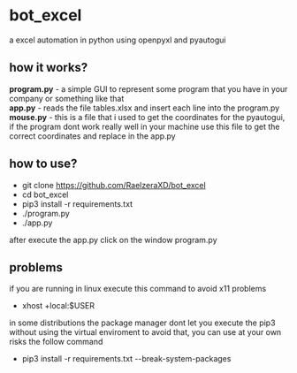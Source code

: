 # bot_excel
a excel automation in python using openpyxl and pyautogui

## how it works?
**program.py** - a simple GUI to represent some program that you have in your company or something like that<br/>
**app.py** - reads the file tables.xlsx and insert each line into the program.py<br/>
**mouse.py** - this is a file that i used to get the coordinates for the pyautogui, if the program dont work really well in your machine use this file to get the correct coordinates and replace in the app.py

## how to use?
* git clone https://github.com/RaelzeraXD/bot_excel
* cd bot_excel
* pip3 install -r requirements.txt
* ./program.py
* ./app.py

after execute the app.py click on the window program.py 

## problems
if you are running in linux execute this command to avoid x11 problems
* xhost +local:$USER

in some distributions the package manager dont let you execute the pip3 without using the virtual enviroment to avoid that, you can use at your own risks the follow command
* pip3 install -r requirements.txt --break-system-packages
